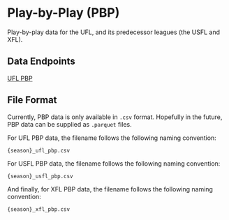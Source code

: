 # Play-by-Play (PBP)

Play-by-play data for the UFL, and its predecessor leagues (the USFL and XFL).

## Data Endpoints
[UFL PBP](https://github.com/armstjc/ufl-data-repository/releases/tag/ufl-pbp)

## File Format

Currently, PBP data is only available in `.csv` format. Hopefully in the future, PBP data can be supplied as `.parquet` files.

For UFL PBP data, the filename follows the following naming convention:

`{season}_ufl_pbp.csv`

For USFL PBP data, the filename follows the following naming convention:

`{season}_usfl_pbp.csv`

And finally, for XFL PBP data, the filename follows the following naming convention:

`{season}_xfl_pbp.csv`

